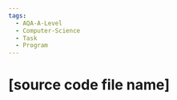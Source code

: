 ```yaml
---
tags:
  - AQA-A-Level
  - Computer-Science
  - Task
  - Program
---
```

# [source code file name]
```cpp
```